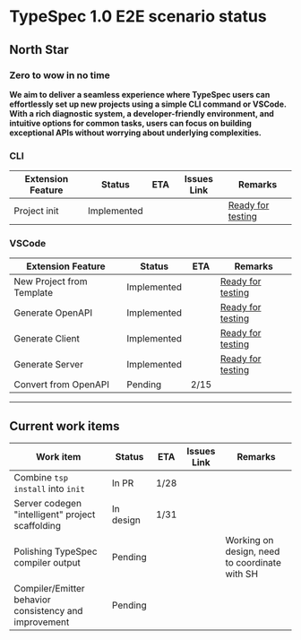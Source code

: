# TypeSpec 1.0 E2E scenario status

## North Star

### Zero to wow in no time

**We aim to deliver a seamless experience where TypeSpec users can effortlessly set up new projects using a simple CLI command or VSCode. With a rich diagnostic system, a developer-friendly environment, and intuitive options for common tasks, users can focus on building exceptional APIs without worrying about underlying complexities.**

### CLI

| **Extension Feature** | **Status**  | **ETA** | **Issues Link** | **Remarks**                                    |
| --------------------- | ----------- | ------- | --------------- | ---------------------------------------------- |
| Project init          | Implemented |         |                 | [Ready for testing](./doc/user-journey.md#cli) |

### VSCode

| **Extension Feature**     | **Status**  | **ETA** | **Remarks**                                                                             |
| ------------------------- | ----------- | ------- | --------------------------------------------------------------------------------------- |
| New Project from Template | Implemented |         | [Ready for testing](./doc/user-journey.md#project-scaffolding)                          |
| Generate OpenAPI          | Implemented |         | [Ready for testing](./doc/user-journey.md#generate-the-openapi-document)                |
| Generate Client           | Implemented |         | [Ready for testing](./doc/user-journey.md#generate-the-client-code-and-the-server-stub) |
| Generate Server           | Implemented |         | [Ready for testing](./doc/user-journey.md#generate-the-client-code-and-the-server-stub) |
| Convert from OpenAPI      | Pending     | 2/15    |                                                                                         |

---

## Current work items

| **Work item**                                         | **Status** | **ETA** | **Issues Link** | **Remarks**                                   |
| ----------------------------------------------------- | ---------- | ------- | --------------- | --------------------------------------------- |
| Combine `tsp install` into `init`                     | In PR      | 1/28    |                 |                                               |
| Server codegen "intelligent" project scaffolding      | In design  | 1/31    |                 |                                               |
| Polishing TypeSpec compiler output                    | Pending    |         |                 | Working on design, need to coordinate with SH |
| Compiler/Emitter behavior consistency and improvement | Pending    |         |                 |                                               |
